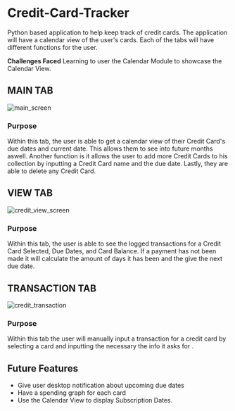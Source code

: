 # Credit-Card-Tracker
Python based application to help keep track of credit cards. The application will have a calendar view of the user's cards. Each of the tabs will have different functions for the user.

**Challenges Faced**
Learning to user the Calendar Module to showcase the Calendar View.

## MAIN TAB

![main_screen](https://github.com/user-attachments/assets/0aa0a952-ca9a-4fb1-83f1-df7bd60cdd4b)

### Purpose
Within this tab, the user is able to get a calendar view of their Credit Card's due dates and current date. This allows them to see into future months aswell. Another function is it allows the user to add more Credit Cards to his collection by inputting a Credit Card name and the due date. Lastly, they are able to delete any Credit Card. 



## VIEW TAB

![credit_view_screen](https://github.com/user-attachments/assets/1fadf3ab-53d4-41a9-8e52-404e72db741e)

### Purpose
Within this tab, the user is able to see the logged transactions for a Credit Card Selected, Due Dates, and Card Balance. If a payment has not been made it will calculate the amount of days it has been and the give the next due date.



## TRANSACTION TAB

![credit_transaction](https://github.com/user-attachments/assets/de2819db-63b5-441c-8d84-3e3f4536d561)

### Purpose
Within this tab the user will manually input a transaction for a credit card by selecting a card and inputting the necessary the info it asks for .

## Future Features
  - Give user desktop notification about upcoming due dates
  - Have a spending graph for each card
  - Use the Calendar View to display Subscription Dates.

